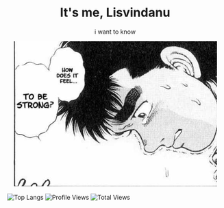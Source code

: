 <H1 align="center"> It's me, Lisvindanu </H1>
<p align="center"> i want to know 
<p align="center">
  <img src="https://github.com/Lisvindanu/Lisvindanu/blob/main/Screenshot 2024-12-04 044606.png" /> 
</p>

![Top Langs](https://github-readme-stats.vercel.app/api/top-langs/?username=Lisvindanu&layout=compact&theme=dark&hide_border=false)
![Profile Views](https://komarev.com/ghpvc/?username=Lisvindanu&color=blue)
![Total Views](https://img.shields.io/github/watchers/Lisvindanu/Lisvindanu?style=social)

